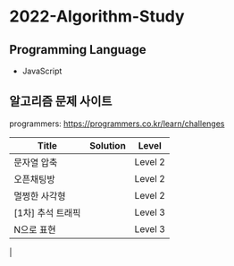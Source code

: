 # 2022-Algorithm-Study

## Programming Language
- JavaScript

## 알고리즘 문제 사이트 
programmers: https://programmers.co.kr/learn/challenges

| Title | Solution | Level |
| --- | --- | --- |
| 문자열 압축 | | Level 2 |
| 오픈채팅방 | | Level 2 |
| 멀쩡한 사각형 | | Level 2 | 
| [1차] 추석 트래픽 | | Level 3 |
| N으로 표현 | | Level 3 | 
|


